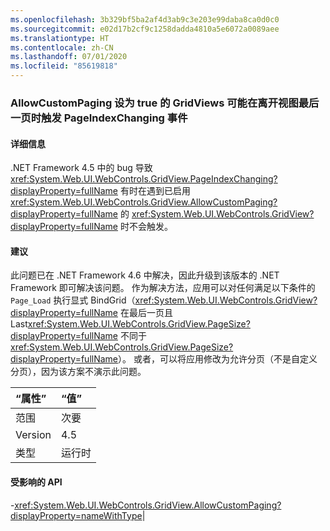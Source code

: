 ```yaml
---
ms.openlocfilehash: 3b329bf5ba2af4d3ab9c3e203e99daba8ca0d0c0
ms.sourcegitcommit: e02d17b2cf9c1258dadda4810a5e6072a0089aee
ms.translationtype: HT
ms.contentlocale: zh-CN
ms.lasthandoff: 07/01/2020
ms.locfileid: "85619818"
---
```

### <a name="gridviews-with-allowcustompaging-set-to-true-may-fire-the-pageindexchanging-event-when-leaving-the-final-page-of-the-view"></a>AllowCustomPaging 设为 true 的 GridViews 可能在离开视图最后一页时触发 PageIndexChanging 事件

#### <a name="details"></a>详细信息

.NET Framework 4.5 中的 bug 导致 <xref:System.Web.UI.WebControls.GridView.PageIndexChanging?displayProperty=fullName> 有时在遇到已启用 <xref:System.Web.UI.WebControls.GridView.AllowCustomPaging?displayProperty=fullName> 的 <xref:System.Web.UI.WebControls.GridView?displayProperty=fullName> 时不会触发。

#### <a name="suggestion"></a>建议

此问题已在 .NET Framework 4.6 中解决，因此升级到该版本的 .NET Framework 即可解决该问题。 作为解决方法，应用可以对任何满足以下条件的 <code>Page_Load</code> 执行显式 BindGrid（<xref:System.Web.UI.WebControls.GridView?displayProperty=fullName> 在最后一页且 Last<xref:System.Web.UI.WebControls.GridView.PageSize?displayProperty=fullName> 不同于 <xref:System.Web.UI.WebControls.GridView.PageSize?displayProperty=fullName>）。 或者，可以将应用修改为允许分页（不是自定义分页），因为该方案不演示此问题。

| “属性”    | “值”       |
|:--------|:------------|
| 范围   |次要|
|Version|4.5|
|类型|运行时

#### <a name="affected-apis"></a>受影响的 API

-<xref:System.Web.UI.WebControls.GridView.AllowCustomPaging?displayProperty=nameWithType></li></ul>|

